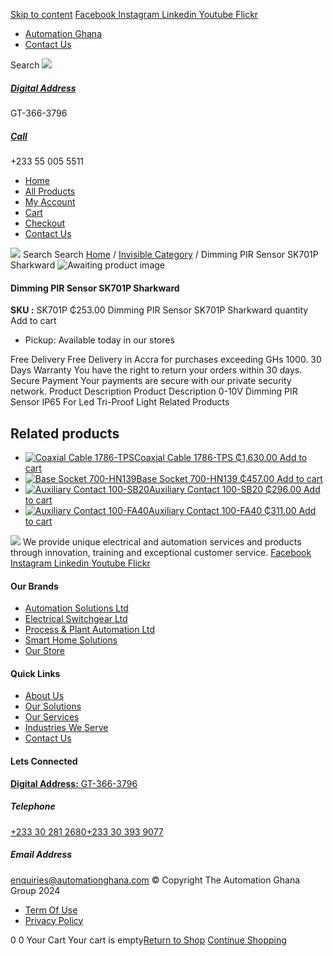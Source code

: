 [Skip to content](https://store.automationghana.com/product/dimming-pir-sensor-sk701p-sharkward/#content)
[ Facebook ](https://www.facebook.com/automationgh/) [ Instagram ](https://www.instagram.com/automationgh/) [ Linkedin ](https://www.linkedin.com/company/the-automation-ghana-limited/) [ Youtube ](https://www.youtube.com/channel/UCurrRDUSm5oIW39VXjn1u0w) [ Flickr ](https://www.flickr.com/photos/181794037@N07/)
  * [ Automation Ghana ](https://automationghana.com)
  * [ Contact Us ](https://store.automationghana.com/contact/)


Search
[ ![](https://store.automationghana.com/wp-content/uploads/2024/04/Website-TAGG-Logo-BLUE.png) ](https://store.automationghana.com/)
[ ](https://maps.app.goo.gl/m4xeaagWCNbLk4jM6)
#####  [ Digital Address ](https://maps.app.goo.gl/m4xeaagWCNbLk4jM6)
GT-366-3796 
[ ](tel:+233550055511)
#####  [ Call ](tel:+233550055511)
+233 55 005 5511 
  * [Home](https://store.automationghana.com/)
  * [All Products](https://store.automationghana.com/shop/)
  * [My Account](https://store.automationghana.com/my-account/)
  * [Cart](https://store.automationghana.com/cart/)
  * [Checkout](https://store.automationghana.com/checkout/)
  * [Contact Us](https://store.automationghana.com/contact/)


[![](https://store.automationghana.com/wp-content/uploads/2024/04/AutomationGhana_logo_white.png)](https://store.automationghana.com)
Search
Search
[Home](https://store.automationghana.com) / [Invisible Category](https://store.automationghana.com/product-category/invisible-category/) / Dimming PIR Sensor SK701P Sharkward
![Awaiting product image](https://store.automationghana.com/wp-content/uploads/woocommerce-placeholder-600x600.png)
####  Dimming PIR Sensor SK701P Sharkward 
**SKU :** SK701P 
₵253.00
Dimming PIR Sensor SK701P Sharkward quantity
Add to cart
  * Pickup: Available today in our stores


Free Delivery 
Free Delivery in Accra for purchases exceeding GHs 1000. 
30 Days Warranty 
You have the right to return your orders within 30 days. 
Secure Payment 
Your payments are secure with our private security network. 
Product Description
Product Description
0-10V Dimming PIR Sensor IP65 For Led Tri-Proof Light
Related Products 
## Related products
  * [![Coaxial Cable 1786-TPS](https://store.automationghana.com/wp-content/uploads/2020/12/1786-TPS-300x300.jpg)Coaxial Cable 1786-TPS ₵1,630.00 ](https://store.automationghana.com/product/coaxial-cable-1786-tps/)
[Add to cart](https://store.automationghana.com/product/dimming-pir-sensor-sk701p-sharkward/?add-to-cart=2983)
  * [![Base Socket 700-HN139](https://store.automationghana.com/wp-content/uploads/2020/12/700-HN139.jpg)Base Socket 700-HN139 ₵457.00 ](https://store.automationghana.com/product/base-socket-700-hn139/)
[Add to cart](https://store.automationghana.com/product/dimming-pir-sensor-sk701p-sharkward/?add-to-cart=2971)
  * [![Auxiliary Contact 100-SB20](https://store.automationghana.com/wp-content/uploads/2020/11/Allen-Bradley-100S-300x300.jpg)Auxiliary Contact 100-SB20 ₵296.00 ](https://store.automationghana.com/product/auxiliary-contact-100-sb20/)
[Add to cart](https://store.automationghana.com/product/dimming-pir-sensor-sk701p-sharkward/?add-to-cart=2956)
  * [![Auxiliary Contact 100-FA40](https://store.automationghana.com/wp-content/uploads/2020/11/100-FA40.jpg)Auxiliary Contact 100-FA40 ₵311.00 ](https://store.automationghana.com/product/auxiliary-contact-100-fa40-rockwell/)
[Add to cart](https://store.automationghana.com/product/dimming-pir-sensor-sk701p-sharkward/?add-to-cart=2939)


![](https://store.automationghana.com/wp-content/uploads/2024/04/AutomationGhana_logo_white.png)
We provide unique electrical and automation services and products through innovation, training and exceptional customer service.
[ Facebook ](https://www.facebook.com/automationgh/) [ Instagram ](https://www.instagram.com/automationgh/) [ Linkedin ](https://www.linkedin.com/company/the-automation-ghana-limited/) [ Youtube ](https://www.youtube.com/channel/UCurrRDUSm5oIW39VXjn1u0w) [ Flickr ](https://www.flickr.com/photos/181794037@N07/)
#### Our Brands
  * [ Automation Solutions Ltd ](https://store.automationghana.com/product/dimming-pir-sensor-sk701p-sharkward/)
  * [ Electrical Switchgear Ltd ](https://store.automationghana.com/product/dimming-pir-sensor-sk701p-sharkward/)
  * [ Process & Plant Automation Ltd ](https://store.automationghana.com/product/dimming-pir-sensor-sk701p-sharkward/)
  * [ Smart Home Solutions ](https://store.automationghana.com/product/dimming-pir-sensor-sk701p-sharkward/)
  * [ Our Store ](https://store.automationghana.com/product/dimming-pir-sensor-sk701p-sharkward/)


#### Quick Links
  * [ About Us ](https://store.automationghana.com/product/dimming-pir-sensor-sk701p-sharkward/)
  * [ Our Solutions ](https://store.automationghana.com/product/dimming-pir-sensor-sk701p-sharkward/)
  * [ Our Services ](https://store.automationghana.com/product/dimming-pir-sensor-sk701p-sharkward/)
  * [ Industries We Serve ](https://store.automationghana.com/product/dimming-pir-sensor-sk701p-sharkward/)
  * [ Contact Us ](https://store.automationghana.com/product/dimming-pir-sensor-sk701p-sharkward/)


#### Lets Connected
[**Digital Address:** GT-366-3796](https://maps.app.goo.gl/m4xeaagWCNbLk4jM6)
#####  Telephone 
[ +233 30 281 2680](tel:+233302812680)[+233 30 393 9077](https://store.automationghana.com/product/dimming-pir-sensor-sk701p-sharkward/+233303939077)
#####  Email Address 
enquiries@automationghana.com 
© Copyright The Automation Ghana Group 2024
  * [ Term Of Use ](https://store.automationghana.com/product/dimming-pir-sensor-sk701p-sharkward/)
  * [ Privacy Policy ](https://store.automationghana.com/product/dimming-pir-sensor-sk701p-sharkward/)


0
0
Your Cart
Your cart is empty[Return to Shop](https://store.automationghana.com/shop/)
[Continue Shopping](https://store.automationghana.com/product/dimming-pir-sensor-sk701p-sharkward/)
